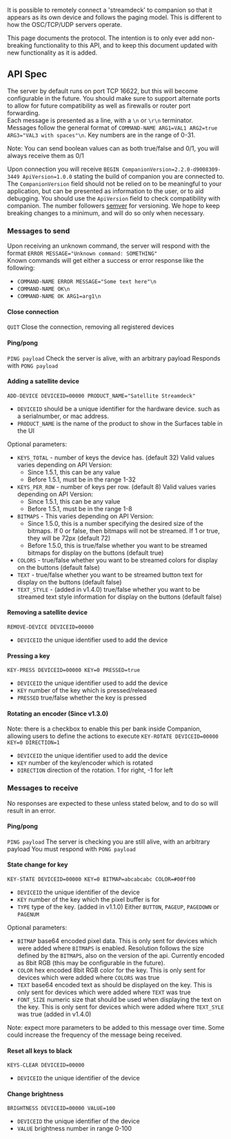 It is possible to remotely connect a 'streamdeck' to companion so that it appears as its own device and follows the paging model. This is different to how the OSC/TCP/UDP servers operate.

This page documents the protocol. The intention is to only ever add non-breaking functionality to this API, and to keep this document updated with new functionality as it is added.

## API Spec

The server by default runs on port TCP 16622, but this will become configurable in the future. You should make sure to support alternate ports to allow for future compatibility as well as firewalls or router port forwarding.  
Each message is presented as a line, with a `\n` or `\r\n` terminator.  
Messages follow the general format of `COMMAND-NAME ARG1=VAL1 ARG2=true ARG3="VAL3 with spaces"\n`. 
Key numbers are in the range of 0-31.  

Note: You can send boolean values can as both true/false and 0/1, you will always receive them as 0/1

Upon connection you will receive `BEGIN CompanionVersion=2.2.0-d9008309-3449 ApiVersion=1.0.0` stating the build of companion you are connected to. The `CompanionVersion` field should not be relied on to be meaningful to your application, but can be presented as information to the user, or to aid debugging. You should use the `ApiVersion` field to check compatibility with companion. The number followers [semver](https://semver.org/) for versioning. We hope to keep breaking changes to a minimum, and will do so only when necessary. 

### Messages to send
Upon receiving an unknown command, the server will respond with the format `ERROR MESSAGE="Unknown command: SOMETHING"`  
Known commands will get either a success or error response like the following:
* `COMMAND-NAME ERROR MESSAGE="Some text here"\n`
* `COMMAND-NAME OK\n`
* `COMMAND-NAME OK ARG1=arg1\n`

#### Close connection
`QUIT`
Close the connection, removing all registered devices

#### Ping/pong
`PING payload`
Check the server is alive, with an arbitrary payload
Responds with `PONG payload`

#### Adding a satellite device
`ADD-DEVICE DEVICEID=00000 PRODUCT_NAME="Satellite Streamdeck"`
* `DEVICEID` should be a unique identifier for the hardware device. such as a serialnumber, or mac address.
* `PRODUCT_NAME` is the name of the product to show in the Surfaces table in the UI

Optional parameters:
* `KEYS_TOTAL` - number of keys the device has. (default 32) Valid values varies depending on API Version:
  - Since 1.5.1, this can be any value
  - Before 1.5.1, must be in the range 1-32
* `KEYS_PER_ROW` - number of keys per row. (default 8) Valid values varies depending on API Version:
  - Since 1.5.1, this can be any value
  - Before 1.5.1, must be in the range 1-8
* `BITMAPS` - This varies depending on API Version:
  - Since 1.5.0, this is a number specifying the desired size of the bitmaps. If 0 or false, then bitmaps will not be streamed. If 1 or true, they will be 72px (default 72)
  - Before 1.5.0, this is true/false whether you want to be streamed bitmaps for display on the buttons (default true)
* `COLORS` - true/false whether you want to be streamed colors for display on the buttons (default false)
* `TEXT` - true/false whether you want to be streamed button text for display on the buttons (default false)
* `TEXT_STYLE` - (added in v1.4.0) true/false whether you want to be streamed text style information for display on the buttons (default false)

#### Removing a satellite device
`REMOVE-DEVICE DEVICEID=00000`
* `DEVICEID` the unique identifier used to add the device

#### Pressing a key
`KEY-PRESS DEVICEID=00000 KEY=0 PRESSED=true`
* `DEVICEID` the unique identifier used to add the device
* `KEY` number of the key which is pressed/released
* `PRESSED` true/false whether the key is pressed

#### Rotating an encoder (Since v1.3.0)
Note: there is a checkbox to enable this per bank inside Companion, allowing users to define the actions to execute
`KEY-ROTATE DEVICEID=00000 KEY=0 DIRECTION=1`
* `DEVICEID` the unique identifier used to add the device
* `KEY` number of the key/encoder which is rotated
* `DIRECTION` direction of the rotation. 1 for right, -1 for left

### Messages to receive
No responses are expected to these unless stated below, and to do so will result in an error.

#### Ping/pong
`PING payload`
The server is checking you are still alive, with an arbitrary payload
You must respond with `PONG payload`

#### State change for key
`KEY-STATE DEVICEID=00000 KEY=0 BITMAP=abcabcabc COLOR=#00ff00`
* `DEVICEID` the unique identifier of the device
* `KEY` number of the key which the pixel buffer is for
* `TYPE` type of the key. (added in v1.1.0) Either `BUTTON`, `PAGEUP`, `PAGEDOWN` or `PAGENUM`

Optional parameters:
* `BITMAP` base64 encoded pixel data. This is only sent for devices which were added where `BITMAPS` is enabled. Resolution follows the size defined by the `BITMAPS`, also on the version of the api. Currently encoded as 8bit RGB (this may be configurable in the future). 
* `COLOR` hex encoded 8bit RGB color for the key. This is only sent for devices which were added where `COLORS` was true
* `TEXT` base64 encoded text as should be displayed on the key. This is only sent for devices which were added where `TEXT` was true
* `FONT_SIZE` numeric size that should be used when displaying the text on the key. This is only sent for devices which were added where `TEXT_SYLE` was true (added in v1.4.0)

Note: expect more parameters to be added to this message over time. Some could increase the frequency of the message being received.

#### Reset all keys to black
`KEYS-CLEAR DEVICEID=00000`
* `DEVICEID` the unique identifier of the device

#### Change brightness
`BRIGHTNESS DEVICEID=00000 VALUE=100`
* `DEVICEID` the unique identifier of the device
* `VALUE` brightness number in range 0-100

